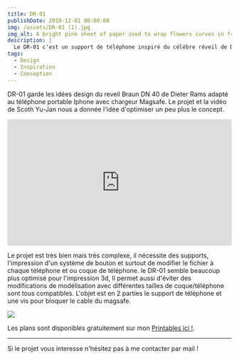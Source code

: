 ```yaml
---
title: DR-01
publishDate: 2019-12-01 00:00:00
img: /assets/DR-01 (1).jpg
img_alt: A bright pink sheet of paper used to wrap flowers curves in front of rich blue background
description: |
  Le DR-01 c'est un support de téléphone inspiré du célèbre réveil de Dieter Rams le Braun DN-40.
tags:
  - Design
  - Inspiration
  - Conception
---
```


DR-01 garde les idées design du reveil Braun DN 40 de Dieter Rams adapté au téléphone portable Iphone avec chargeur Magsafe. Le projet et la vidéo de Scoth Yu-Jan nous a donnée l'idée d'optimiser un peu plus le concept.

<div class="embedresize">
<div>
<iframe width="560" height="315" src="https://www.youtube.com/embed/L3nWw8qSYgk?si=94RTihfcMNiYXvst" title="YouTube video player" frameborder="0" allow="accelerometer; autoplay; clipboard-write; encrypted-media; gyroscope; picture-in-picture; web-share" referrerpolicy="strict-origin-when-cross-origin" allowfullscreen></iframe>
</div>
</div>

Le projet est très bien mais très complexe, il nécessite des supports, l'impression d'un système de bouton et surtout de modifier le fichier à chaque téléphone et ou coque de téléphone. le DR-01 semble beaucoup plus optimisé pour l'impression 3d,  Il permet aussi d'éviter des modifications de modélisation avec différentes tailles de coque/téléphone sont tous compatibles. L'objet est en 2 parties le support de téléphone et une vis pour bloquer le cable du magsafe.

<img src="/assets/DR-01 (2).jpg">

Les plans sont disponibles gratuitement sur mon <a href="https://www.printables.com/@La3emedimens_2102135">Printables ici !</a>.

---

Si le projet vous interesse n'hésitez pas à me contacter par mail ! 

<style>
.embedresize {
max-width: 560px;
margin: auto;
}

.embedresize div {
position: relative;
height: 0;
padding-bottom: 56.25%;
}

.embedresize iframe {
position: absolute;
top: 0;
left: 0;
width: 100%;
height: 100%;
}

</style>